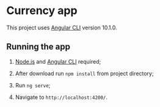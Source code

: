 # Currency app

This project uses  [Angular CLI](https://github.com/angular/angular-cli) version 10.1.0.

## Running the app

1. [Node.js](https://nodejs.org/en/) and [Angular CLI](https://github.com/angular/angular-cli) required;

2. After download run `npm install` from project directory;

3. Run `ng serve`; 

4. Navigate to `http://localhost:4200/`.
